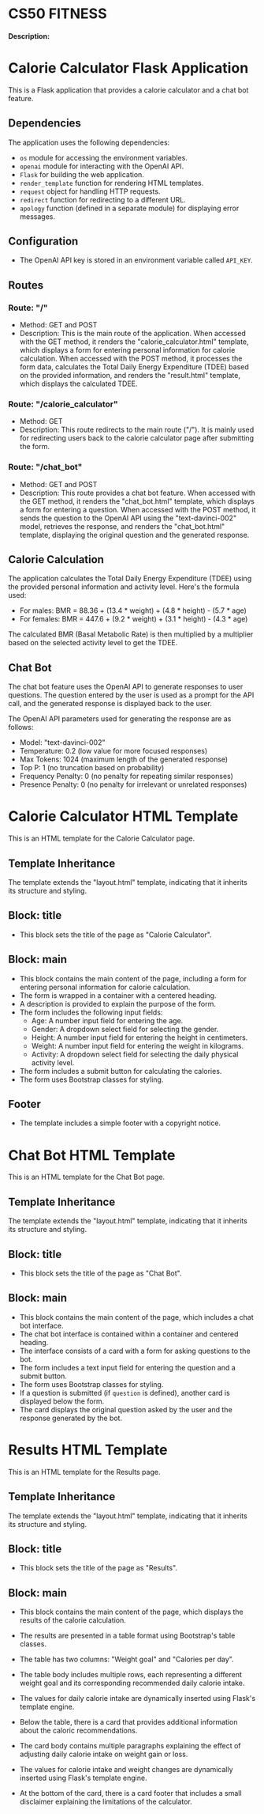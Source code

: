 # CS50 FITNESS
#### Description:

# Calorie Calculator Flask Application

This is a Flask application that provides a calorie calculator and a chat bot feature.

## Dependencies

The application uses the following dependencies:
- `os` module for accessing the environment variables.
- `openai` module for interacting with the OpenAI API.
- `Flask` for building the web application.
- `render_template` function for rendering HTML templates.
- `request` object for handling HTTP requests.
- `redirect` function for redirecting to a different URL.
- `apology` function (defined in a separate module) for displaying error messages.

## Configuration

- The OpenAI API key is stored in an environment variable called `API_KEY`.

## Routes

### Route: "/"

- Method: GET and POST
- Description: This is the main route of the application. When accessed with the GET method, it renders the "calorie_calculator.html" template, which displays a form for entering personal information for calorie calculation. When accessed with the POST method, it processes the form data, calculates the Total Daily Energy Expenditure (TDEE) based on the provided information, and renders the "result.html" template, which displays the calculated TDEE.

### Route: "/calorie_calculator"

- Method: GET
- Description: This route redirects to the main route ("/"). It is mainly used for redirecting users back to the calorie calculator page after submitting the form.

### Route: "/chat_bot"

- Method: GET and POST
- Description: This route provides a chat bot feature. When accessed with the GET method, it renders the "chat_bot.html" template, which displays a form for entering a question. When accessed with the POST method, it sends the question to the OpenAI API using the "text-davinci-002" model, retrieves the response, and renders the "chat_bot.html" template, displaying the original question and the generated response.

## Calorie Calculation

The application calculates the Total Daily Energy Expenditure (TDEE) using the provided personal information and activity level. Here's the formula used:

- For males: BMR = 88.36 + (13.4 * weight) + (4.8 * height) - (5.7 * age)
- For females: BMR = 447.6 + (9.2 * weight) + (3.1 * height) - (4.3 * age)

The calculated BMR (Basal Metabolic Rate) is then multiplied by a multiplier based on the selected activity level to get the TDEE.

## Chat Bot

The chat bot feature uses the OpenAI API to generate responses to user questions. The question entered by the user is used as a prompt for the API call, and the generated response is displayed back to the user.

The OpenAI API parameters used for generating the response are as follows:
- Model: "text-davinci-002"
- Temperature: 0.2 (low value for more focused responses)
- Max Tokens: 1024 (maximum length of the generated response)
- Top P: 1 (no truncation based on probability)
- Frequency Penalty: 0 (no penalty for repeating similar responses)
- Presence Penalty: 0 (no penalty for irrelevant or unrelated responses)


# Calorie Calculator HTML Template

This is an HTML template for the Calorie Calculator page.

## Template Inheritance

The template extends the "layout.html" template, indicating that it inherits its structure and styling.

## Block: title

- This block sets the title of the page as "Calorie Calculator".

## Block: main

- This block contains the main content of the page, including a form for entering personal information for calorie calculation.
- The form is wrapped in a container with a centered heading.
- A description is provided to explain the purpose of the form.
- The form includes the following input fields:
    - Age: A number input field for entering the age.
    - Gender: A dropdown select field for selecting the gender.
    - Height: A number input field for entering the height in centimeters.
    - Weight: A number input field for entering the weight in kilograms.
    - Activity: A dropdown select field for selecting the daily physical activity level.
- The form includes a submit button for calculating the calories.
- The form uses Bootstrap classes for styling.

## Footer

- The template includes a simple footer with a copyright notice.


# Chat Bot HTML Template

This is an HTML template for the Chat Bot page.

## Template Inheritance

The template extends the "layout.html" template, indicating that it inherits its structure and styling.

## Block: title

- This block sets the title of the page as "Chat Bot".

## Block: main

- This block contains the main content of the page, which includes a chat bot interface.
- The chat bot interface is contained within a container and centered heading.
- The interface consists of a card with a form for asking questions to the bot.
- The form includes a text input field for entering the question and a submit button.
- The form uses Bootstrap classes for styling.
- If a question is submitted (if `question` is defined), another card is displayed below the form.
- The card displays the original question asked by the user and the response generated by the bot.


# Results HTML Template

This is an HTML template for the Results page.

## Template Inheritance

The template extends the "layout.html" template, indicating that it inherits its structure and styling.

## Block: title

- This block sets the title of the page as "Results".

## Block: main

- This block contains the main content of the page, which displays the results of the calorie calculation.
- The results are presented in a table format using Bootstrap's table classes.
- The table has two columns: "Weight goal" and "Calories per day".
- The table body includes multiple rows, each representing a different weight goal and its corresponding recommended daily calorie intake.
- The values for daily calorie intake are dynamically inserted using Flask's template engine.

- Below the table, there is a card that provides additional information about the caloric recommendations.
- The card body contains multiple paragraphs explaining the effect of adjusting daily calorie intake on weight gain or loss.
- The values for calorie intake and weight changes are dynamically inserted using Flask's template engine.

- At the bottom of the card, there is a card footer that includes a small disclaimer explaining the limitations of the calculator.


